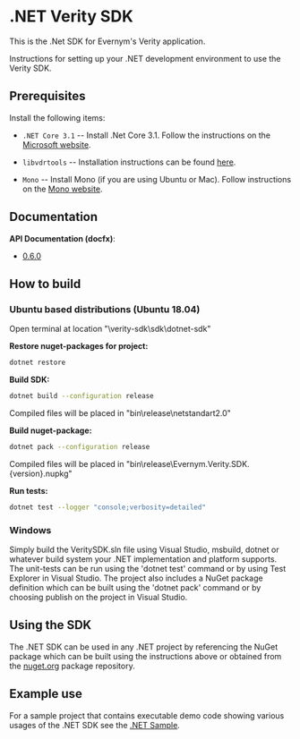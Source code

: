 # .NET Verity SDK

This is the .Net SDK for Evernym's Verity application.

Instructions for setting up your .NET development environment to use the Verity SDK.

## Prerequisites

Install the following items:

* `.NET Core 3.1` -- Install .Net Core 3.1. Follow the instructions on the
[Microsoft website](https://docs.microsoft.com/en-us/dotnet/core/install/).

* `libvdrtools` -- Installation instructions can be found [here](https://gitlab.com/evernym/verity/vdr-tools#installing).

* `Mono` -- Install Mono (if you are using Ubuntu or Mac). Follow instructions on the
[Mono website](https://www.mono-project.com/download/stable/).

## Documentation
**API Documentation (docfx)**:
* [0.6.0](https://developer.evernym.com/doc/dotnet/0.6.0/index.html)

## How to build

### Ubuntu based distributions (Ubuntu 18.04)

Open terminal at location "\verity-sdk\sdk\dotnet-sdk"

**Restore nuget-packages for project:**

```sh
dotnet restore
```

**Build SDK:**

```sh
dotnet build --configuration release
```
	
Compiled files will be placed in "bin\release\netstandart2.0"

**Build nuget-package:**

```sh
dotnet pack --configuration release
```

Compiled files will be placed in "bin\release\Evernym.Verity.SDK.{version}.nupkg"

**Run tests:**

```sh
dotnet test --logger "console;verbosity=detailed"
```

### Windows

Simply build the VeritySDK.sln file using Visual Studio, msbuild, dotnet or whatever build system your .NET implementation and platform supports.
The unit-tests can be run using the 'dotnet test' command or by using Test Explorer in Visual Studio.
The project also includes a NuGet package definition which can be built using the 'dotnet pack' command or by choosing publish on the project in Visual Studio.

## Using the SDK

The .NET SDK can be used in any .NET project by referencing the NuGet package which can be built using the instructions above or obtained from the
[nuget.org](https://www.nuget.org/packages/Evernym.Verity.SDK) package repository.

## Example use

For a sample project that contains executable demo code showing various usages of the .NET SDK see the [.NET Sample](../../samples/sdk/dotnet-example-app/README.md).
